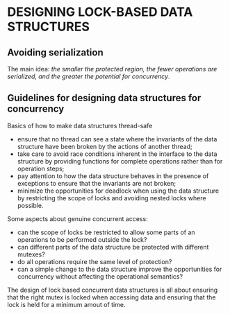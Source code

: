 DESIGNING LOCK-BASED DATA STRUCTURES
====================================

Avoiding serialization
----------------------

The main idea: 
*the smaller the protected region, 
the fewer operations are serialized, and the greater the potential
for concurrency*.


Guidelines for designing data structures for concurrency
--------------------------------------------------------

Basics of how to make data structures thread-safe
- ensure that no thread can see a state where the invariants 
  of the data structure have been broken 
  by the actions of another thread;
- take care to avoid race conditions inherent in the interface 
  to the data structure by providing functions for complete operations
  rather than for operation steps;
- pay attention to how the data structure behaves in the presence
  of exceptions to ensure that the invariants are not broken;
- minimize the opportunities for deadlock 
  when using the data structure by restricting the scope of locks
  and avoiding nested locks where possible.

Some aspects about genuine concurrent access:
- can the scope of locks be restricted to allow some parts 
  of an operations to be performed outside the lock?
- can different parts of the data structure be protected 
  with different mutexes?
- do all operations require the same level of protection?
- can a simple change to the data structure improve the opportunities
  for concurrency without affecting the operational semantics?

The design of lock based concurrent data structures 
is all about ensuring that the right mutex is locked when accessing
data and ensuring that the lock is held for a minimum amout of time.

